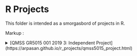 # R Projects
This folder is intended as a smorgasbord of projects in R.

Markup : <details>
<summary>[QMSS GR5015 001 2019 3: Independent Project](https://arpasan.github.io/r_projects/qmss5015_project.html)<summary>
